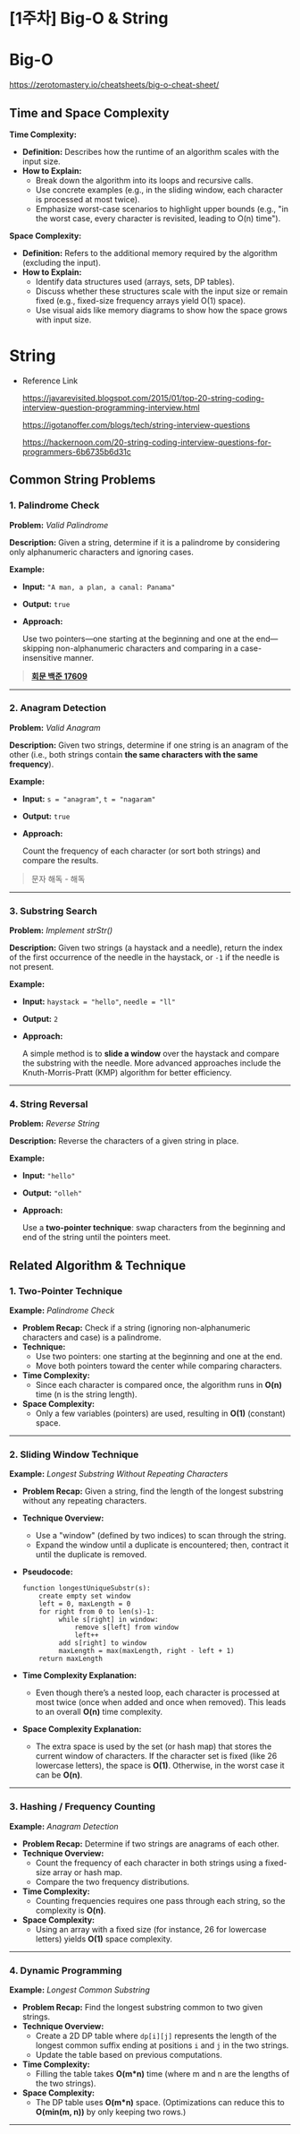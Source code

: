 # [1주차] Big-O & String

# Big-O

https://zerotomastery.io/cheatsheets/big-o-cheat-sheet/

## Time and Space Complexity

**Time Complexity:**

- **Definition:** Describes how the runtime of an algorithm scales with the input size.
- **How to Explain:**
    - Break down the algorithm into its loops and recursive calls.
    - Use concrete examples (e.g., in the sliding window, each character is processed at most twice).
    - Emphasize worst-case scenarios to highlight upper bounds (e.g., "in the worst case, every character is revisited, leading to O(n) time").

**Space Complexity:**

- **Definition:** Refers to the additional memory required by the algorithm (excluding the input).
- **How to Explain:**
    - Identify data structures used (arrays, sets, DP tables).
    - Discuss whether these structures scale with the input size or remain fixed (e.g., fixed-size frequency arrays yield O(1) space).
    - Use visual aids like memory diagrams to show how the space grows with input size.

# String

- Reference Link
    
    https://javarevisited.blogspot.com/2015/01/top-20-string-coding-interview-question-programming-interview.html
    
    https://igotanoffer.com/blogs/tech/string-interview-questions
    
    https://hackernoon.com/20-string-coding-interview-questions-for-programmers-6b6735b6d31c
    

## Common String Problems

### 1. Palindrome Check

**Problem:** *Valid Palindrome*

**Description:** Given a string, determine if it is a palindrome by considering only alphanumeric characters and ignoring cases.

**Example:**

- **Input:** `"A man, a plan, a canal: Panama"`
- **Output:** `true`
- **Approach:**
    
    Use two pointers—one starting at the beginning and one at the end—skipping non-alphanumeric characters and comparing in a case-insensitive manner.
    

> [**회문 백준 17609**](https://www.acmicpc.net/problem/17609)
> 

---

### 2. Anagram Detection

**Problem:** *Valid Anagram*

**Description:** Given two strings, determine if one string is an anagram of the other (i.e., both strings contain **the same characters with the same frequency**).

**Example:**

- **Input:** `s = "anagram"`, `t = "nagaram"`
- **Output:** `true`
- **Approach:**
    
    Count the frequency of each character (or sort both strings) and compare the results.
    

> 문자 해독 - 해독
> 

---

### 3. Substring Search

**Problem:** *Implement strStr()*

**Description:** Given two strings (a haystack and a needle), return the index of the first occurrence of the needle in the haystack, or `-1` if the needle is not present.

**Example:**

- **Input:** `haystack = "hello"`, `needle = "ll"`
- **Output:** `2`
- **Approach:**
    
    A simple method is to **slide a window** over the haystack and compare the substring with the needle. More advanced approaches include the Knuth-Morris-Pratt (KMP) algorithm for better efficiency.
    

> 
> 

---

### 4. String Reversal

**Problem:** *Reverse String*

**Description:** Reverse the characters of a given string in place.

**Example:**

- **Input:** `"hello"`
- **Output:** `"olleh"`
- **Approach:**
    
    Use a **two-pointer technique**: swap characters from the beginning and end of the string until the pointers meet.
    

> 
> 

## Related Algorithm & Technique

### 1. **Two-Pointer Technique**

**Example:** *Palindrome Check*

- **Problem Recap:** Check if a string (ignoring non-alphanumeric characters and case) is a palindrome.
- **Technique:**
    - Use two pointers: one starting at the beginning and one at the end.
    - Move both pointers toward the center while comparing characters.
- **Time Complexity:**
    - Since each character is compared once, the algorithm runs in **O(n)** time (n is the string length).
- **Space Complexity:**
    - Only a few variables (pointers) are used, resulting in **O(1)** (constant) space.

> 
> 

---

### 2. **Sliding Window Technique**

**Example:** *Longest Substring Without Repeating Characters*

- **Problem Recap:** Given a string, find the length of the longest substring without any repeating characters.
- **Technique Overview:**
    - Use a "window" (defined by two indices) to scan through the string.
    - Expand the window until a duplicate is encountered; then, contract it until the duplicate is removed.
- **Pseudocode:**
    
    ```
    function longestUniqueSubstr(s):
        create empty set window
        left = 0, maxLength = 0
        for right from 0 to len(s)-1:
             while s[right] in window:
                 remove s[left] from window
                 left++
             add s[right] to window
             maxLength = max(maxLength, right - left + 1)
        return maxLength
    
    ```
    
- **Time Complexity Explanation:**
    - Even though there’s a nested loop, each character is processed at most twice (once when added and once when removed). This leads to an overall **O(n)** time complexity.
- **Space Complexity Explanation:**
    - The extra space is used by the set (or hash map) that stores the current window of characters. If the character set is fixed (like 26 lowercase letters), the space is **O(1)**. Otherwise, in the worst case it can be **O(n)**.

> 
> 

---

### 3. **Hashing / Frequency Counting**

**Example:** *Anagram Detection*

- **Problem Recap:** Determine if two strings are anagrams of each other.
- **Technique Overview:**
    - Count the frequency of each character in both strings using a fixed-size array or hash map.
    - Compare the two frequency distributions.
- **Time Complexity:**
    - Counting frequencies requires one pass through each string, so the complexity is **O(n)**.
- **Space Complexity:**
    - Using an array with a fixed size (for instance, 26 for lowercase letters) yields **O(1)** space complexity.

> 
> 

---

### 4. **Dynamic Programming**

**Example:** *Longest Common Substring*

- **Problem Recap:** Find the longest substring common to two given strings.
- **Technique Overview:**
    - Create a 2D DP table where `dp[i][j]` represents the length of the longest common suffix ending at positions `i` and `j` in the two strings.
    - Update the table based on previous computations.
- **Time Complexity:**
    - Filling the table takes **O(m*n)** time (where m and n are the lengths of the two strings).
- **Space Complexity:**
    - The DP table uses **O(m*n)** space. (Optimizations can reduce this to **O(min(m, n))** by only keeping two rows.)

> 
> 

---
